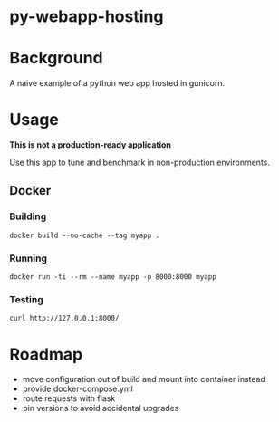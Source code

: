 py-webapp-hosting
=================

# Background
A naive example of a python web app hosted in gunicorn.

# Usage
**This is not a production-ready application**

Use this app to tune and benchmark in non-production environments.

## Docker

### Building
```
docker build --no-cache --tag myapp .
```
### Running
```
docker run -ti --rm --name myapp -p 8000:8000 myapp
```
### Testing
```
curl http://127.0.0.1:8000/
```

# Roadmap
- move configuration out of build and mount into container instead
- provide docker-compose.yml
- route requests with flask
- pin versions to avoid accidental upgrades
